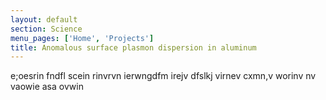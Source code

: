 ```yaml
---
layout: default
section: Science
menu_pages: ['Home', 'Projects']
title: Anomalous surface plasmon dispersion in aluminum
---
```

e;oesrin fndfl scein rinvrvn ierwngdfm irejv dfslkj virnev cxmn,v worinv nv vaowie asa ovwin